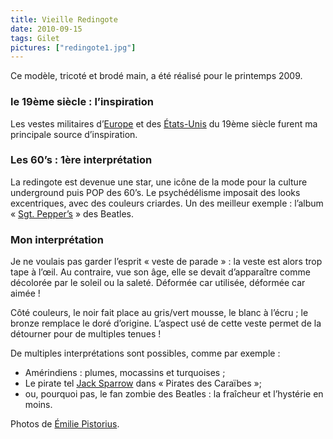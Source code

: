```yaml
---
title: Vieille Redingote
date: 2010-09-15
tags: Gilet
pictures: ["redingote1.jpg"]
---
```


<p>Ce modèle, tricoté et brodé main, a été réalisé pour le printemps 2009.</p>
<h3>le 19ème siècle : l’inspiration</h3>
<p>Les vestes militaires d’<a href="http://www.bir-hacheim.com/wp-content/uploads/2009/09/luniforme-et-les-armes-des-soldats-du-XIXe-si%C3%A8cle-Funcken-Tome-2.jpg" target="_blank">Europe</a> et des <a href="http://www.custerwest.org/bravado.jpg" target="_blank">États-Unis</a> du 19ème siècle furent ma principale source d’inspiration.</p>
<h3>Les 60’s : 1ère interprétation</h3>
<p>La redingote est devenue une star, une icône de la mode pour la culture underground puis POP des 60’s. Le psychédélisme imposait des looks excentriques, avec des couleurs criardes. Un des meilleur exemple : l’album « <a href="http://www.inside-rock.fr/IMG/jpg/BeatlesSergentPepperSS.jpg" target="_blank">Sgt. Pepper’s</a> » des Beatles.</p>
<h3>Mon interprétation</h3>
<p>Je ne voulais pas garder l’esprit « veste de parade » : la veste est alors trop tape à l’œil. Au contraire, vue son âge, elle se devait d’apparaître comme décolorée par le soleil ou la saleté. Déformée car utilisée, déformée car aimée !</p>
<p>Côté couleurs, le noir fait place au gris/vert mousse, le blanc à l’écru ; le bronze remplace le doré d’origine. L’aspect usé de cette veste permet de la détourner pour de multiples tenues !</p>

<p>De multiples interprétations sont possibles, comme par exemple :</p>
<ul>
<li>Amérindiens : plumes, mocassins et turquoises ;</li>
<li>Le pirate tel <a href="http://farm1.static.flickr.com/98/243445948_bfc068acda_o.jpg" target="_blank">Jack Sparrow</a> dans « Pirates des Caraïbes »;</li>
<li>ou, pourquoi pas, le fan zombie des Beatles : la fraîcheur et l’hystérie en moins.</li>
</ul>

Photos de <a href="http://www.flickr.com/photos/emilie-pistorius/" target="_blank">Émilie Pistorius</a>.